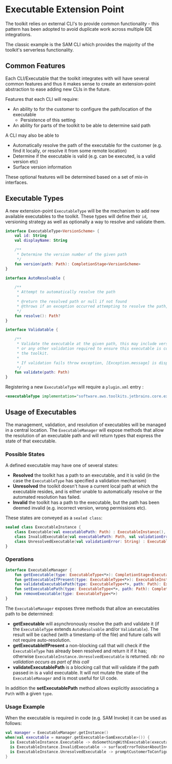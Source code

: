 # Executable Extension Point

The toolkit relies on external CLI's to provide common functionality - this pattern has been adopted
to avoid duplicate work across multiple IDE integrations.

The classic example is the SAM CLI which provides the majority of the toolkit's serverless functionality.

## Common Features

Each CLI/Executable that the toolkit integrates with will have several common features and thus it makes
sense to create an extension-point abstraction to ease adding new CLIs in the future.

Features that each CLI will require:
* An ability to for the customer to configure the path/location of the executable
  * Persistence of this setting
* An ability for parts of the toolkit to be able to determine said path

A CLI may also be able to 
* Automatically resolve the path of the executable for the customer (e.g. find it locally, or resolve it from some remote location)
* Determine if the executable is valid (e.g. can be executed, is a valid version etc)
* Surface version information

These optional features will be determined based on a set of mix-in interfaces.

## Executable Types
A new extension-point `ExecutableType` will be the mechanism to add new available executables to the toolkit. These types will define their
`id`, versioning strategy as well as optionally a way to resolve and validate them.

```kt
interface ExecutableType<VersionScheme> {
    val id: String
    val displayName: String

    /**
     * Determine the version number of the given path
     */
    fun version(path: Path): CompletionStage<VersionScheme>
}

interface AutoResolvable {

    /**
     * Attempt to automatically resolve the path
     *
     * @return the resolved path or null if not found
     * @throws if an exception occurred attempting to resolve the path, when success was expected
     */
    fun resolve(): Path?
}

interface Validatable {

    /**
     * Validate the executable at the given path, this may include version checks
     * or any other validation required to ensure this executable is compatible with
     * the toolkit.
     *
     * If validation fails throw exception, [Exception.message] is displayed to the user
     */
    fun validate(path: Path)
}
```

Registering a new `ExecutableType` will require a `plugin.xml` entry :

```xml
<executableType implementation="software.aws.toolkits.jetbrains.core.executables.SamExecutable"/>
```

## Usage of Executables
The management, validation, and resolution of executables will be managed in a central location. The `ExecutableManager` will expose
methods that allow the resolution of an executable path and will return types that express the state of that executable.

### Possible States
A defined executable may have one of several states:
* **Resolved** the toolkit has a path to an executable, and it is valid (in the case the `ExecutableType` has specified a validation mechanism)
* **Unresolved** the toolkit doesn't have a current local path at which the executable resides, and is either unable to automatically resolve
or the automated resolution has failed.
* **Invalid** the toolkit has a path to the executable, but the path has been deemed invalid (e.g. incorrect version, wrong permissions etc).

These states are conveyed as a `sealed class`:

```kt
sealed class ExecutableInstance {
    class Executable(val executablePath: Path) : ExecutableInstance(), ExecutableWithPath
    class InvalidExecutable(val executablePath: Path, val validationError: String) : ExecutableInstance(), ExecutableWithPath
    class UnresolvedExecutable(val validationError: String) : ExecutableInstance(), BadExecutable
}
```

### Operations
```kt
interface ExecutableManager {
    fun getExecutable(type: ExecutableType<*>): CompletionStage<ExecutableInstance>
    fun getExecutableIfPresent(type: ExecutableType<*>): ExecutableInstance
    fun validateExecutablePath(type: ExecutableType<*>, path: Path): ExecutableInstance
    fun setExecutablePath(type: ExecutableType<*>, path: Path): CompletionStage<ExecutableInstance>
    fun removeExecutable(type: ExecutableType<*>)
}
```

The `ExecutableManager` exposes three methods that allow an executables path to be determined:
* **getExecutable** will asynchronously resolve the path and validate it (if the `ExecutableType` extends `AutoResolvable` and/or `Validatable`).
The result will be cached (with a timestamp of the file) and future calls will not require auto-resolution.
* **getExecutableIfPresent** a non-blocking call that will check if the `ExecutableType` has already been resolved and return it if it has; otherwise 
`ExecutableInstance.UnresolvedExecutable` is returned. *nb: no validation occurs as part of this call*
* **validateExecutablePath** is a  blocking call that will validate if the path passed in is a valid executable. It
will not mutate the state of the `ExecutableManager` and is most useful for UI code.

In addition the **setExecutablePath** method allows explicitly associating a `Path` with a given `type`. 

### Usage Example

When the executable is required in code (e.g. SAM Invoke) it can be used as follows:

```kt
val manager = ExecutableManager.getInstance()
when(val executable = manager.getExecutable<SamExecutable>()) {
  is ExecutableInstance.Executable -> doSomethingWithExecutable(executable.executablePath)
  is ExecutableInstance.InvalidExecutable -> surfaceErrorToUserAboutInvalidVersion(exectuable.validationError)
  is ExecutableInstance.UnresolvedExecutable -> promptCustomerToConfigure(executable.resolutionError)
}
```
